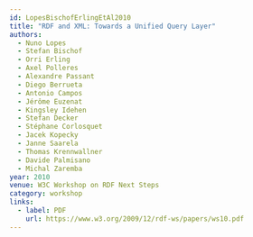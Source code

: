 ```yaml
---
id: LopesBischofErlingEtAl2010
title: "RDF and XML: Towards a Unified Query Layer"
authors:
  - Nuno Lopes
  - Stefan Bischof
  - Orri Erling
  - Axel Polleres
  - Alexandre Passant
  - Diego Berrueta
  - Antonio Campos
  - Jérôme Euzenat
  - Kingsley Idehen
  - Stefan Decker
  - Stéphane Corlosquet
  - Jacek Kopecky
  - Janne Saarela
  - Thomas Krennwallner
  - Davide Palmisano
  - Michal Zaremba
year: 2010
venue: W3C Workshop on RDF Next Steps
category: workshop
links:
  - label: PDF
    url: https://www.w3.org/2009/12/rdf-ws/papers/ws10.pdf
---
```

